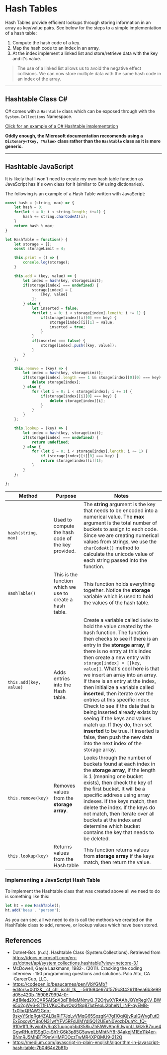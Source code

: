# Hash Tables

Hash Tables provide efficient lookups through storing information in an array as key/value pairs. See below for the steps to a simple implementation of a hash table:

1. Compute the hash code of a key.
2. Map the hash code to an index in an array.
3. At the index implement a linked list and store/retrieve data with the key and it's value.

> The use of a linked list allows us to avoid the negative effect collisions. We can now store multiple data with the same hash code in an index of the array.

___

## Hashtable Class C#

C# comes with a `Hashtable` class which can be exposed through with the `System.Collections` Namespace.

[Click for an example of a C# Hashtable implementation](./examples/c#_hashtable.md)

**Oddly enough, the Microsoft documentation reccomends using a `Dictonary<TKey, TValue>` class rather than the `Hashtable` class as it is more generic.**

___

## Hashtable JavaScript

It is likely that I won't need to create my own hash table function as JavaScript has it's own class for it (similar to C# using dictionaries).

The following is an example of a Hash Table written with JavaScript:

```JavaScript
const hash = (string, max) => {
	let hash = 0;
	for(let i = 0; i < string.length; i+=1) {
		hash += string.charCodeAt(i);
	}
	return hash % max;
}

let HashTable = function() {
	let storage = [];
	const storageLimit = 4;

	this.print = () => {
		console.log(storage);
	}

	this.add = (key, value) => {
		let index = hash(key, storageLimit);
		if(storage[index] === undefined) {
			storage[index] = [
				[key, value]
			];
		} else {
			let inserted = false;
			for(let i = 0; i < storage[index].length; i += 1) {
				if(storage[index][i][0] === key) {
					storage[index][i][1] = value;
					inserted = true;
				}
			}
			if(inserted === false) {
				storage[index].push([key, value]);
			}
		}
	};

	this.remove = (key) => {
		let index = hash(key, storageLimit);
		if(storage[index].length === 1 && stoage[index][0][0] === key) {
			delete storage[index];
		} else {
			for (let i = 0; i < storage[index]; i += 1) {
				if(storage[index][i][0] === key) {
					delete storage[index][i];
				}
			}
		}
 	};

	this.lookup = (key) => {
		let index = hash(key, storageLimit);
		if(storage[index] === undefined) {
			return undefined;
		} else {
			for (let i = 0; i < storage[index].length; i += 1) {
				if (storage[index][i][0] === key) }
				return storage[index][i][1];
			}
		}
	};

};

```

| Method | Purpose | Notes |
|---|---|---|
| `hash(string, max)` | Used to compute the hash code of the key provided. | The **string** argument is the key that needs to be encoded into a numerical value. The **max** argument is the total number of buckets to assign to each code. Since we are creating numerical values from strings, we use the `charCodeAt()` method to calculate the unicode value of each string passed into the function. |
| `HashTable()` | This is the function which we use to create a hash table. |  This function holds everything together. Notice the **storage** variable which is used to hold the values of the hash table. |
| `this.add(key, value)` | Adds entries into the Hash table. | Create a variable called `index` to hold the value created by the hash function. The function then checks to see if there is an entry in the **storage array**, if there is no entry at this index then create a new entry with `storage[index] = [[key, value]]`. What's cool here is that we insert an array into an array. If there is an entry at the index, then  initialize a variable called **inserted**, then iterate over the entries at this specific index. Check to see if the data that is being inserted already exists by seeing if the keys and values match up. If they do, then set **inserted** to be true.  If inserted is false, then push the new data into the next index of the storage array.|
| `this.remove(key)` | Removes values from the **storage array**. | Looks through the number of buckets found at each index in the **storage array**, if the length is 1 (meaning one bucket exists), then check the key of the first bucket. It will be a specific address using array indexes. If the keys match, then delete the index. If the keys do not match, then iterate over all buckets at the index and determine which bucket contains the key that needs to be deleted.|
| `this.lookup(key)` | Returns values from the Hash table | This function returns values from **storage array** if the keys match, then return the value. |

### Implementing a JavaScript Hash Table

To implement the Hashtable class that was created above all we need to do is something like this:

```JavaScript
let ht = new HashTable();
ht.add('beau', 'person');
```

As you can see, all we need to do is call the methods we created on the HashTable class to add, remove, or lookup values which have been stored.

## References

- Dotnet-Bot. (n.d.). Hashtable Class (System.Collections). Retrieved from https://docs.microsoft.com/en-us/dotnet/api/system.collections.hashtable?view=netcore-3.1
- McDowell, Gayle Laakmann, 1982-. (2011). Cracking the coding interview : 150 programming questions and solutions. Palo Alto, CA :CareerCup, LLC,
- https://codepen.io/beaucarnes/pen/VbYGMb?editors=0012&__cf_chl_jschl_tk__=561694e67df579c8f42611feea6b3e99d05c420b-1590879994-0-Ad1Med2XrCXR5AISpX3qF1MqMNmvQ_72OrjwXYRAAhJQYnRegKV_BWe5o2gWv6-8TfFLVKoC8wrOpGf8q87lutFeolJ2bheN1_iNP-qyEMB-1x0lbrQRAW2Gnb-9skyYSrlpRgt4ZALBaRIF7JqLvVMqG65SozgK47gI1OqiQjyRuIGWvgFutDExEpxoy0Y9p0N31wfYFV5RFdJIMYdlSQ12UEeN0VozbDuaYc_fQ-910e1ffL9vwipDyRiqSTuupcg5bdS58iuZhFAWvAhqRJwpnLLk6zkB7xue4GgwRHub1SSgDc-Sh1-G6k3p85G5uwpLbMhtNY8-84akpjM1Ee11k4er-BNmRJ5MhBTP9mVHMPDOczTwMR4XPQMU9-212Q
- https://medium.com/javascript-in-plain-english/algorithm-in-javascript-hash-table-7b0464d2b81b